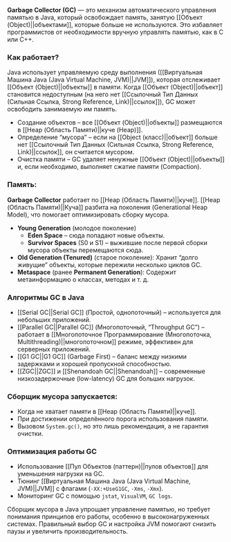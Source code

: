 
**Garbage Collector (GC)** — это механизм автоматического управления памятью в Java, который освобождает память, занятую [[Объект (Object)||объектами]], которые больше не используются. Это избавляет программистов от необходимости вручную управлять памятью, как в C или C++.

### Как работает?

Java использует управляемую среду выполнения ([[Виртуальная Машина Java (Java Virtual Machine, JVM)||JVM]]), которая отслеживает [[Объект (Object)||объекты]] в памяти. Когда [[Объект (Object)||объект]] становится недоступным (на него нет [[Ссылочный Тип Данных (Сильная Ссылка, Strong Reference, Link)||ссылок]]), GC может освободить занимаемую им память.

- Создание объектов – все [[Объект (Object)||объекты]] размещаются в [[Heap (Область Памяти)||куче (Heap)]].
- Определение “мусора” – если на [[Object (класс)||объект]] больше нет [[Ссылочный Тип Данных (Сильная Ссылка, Strong Reference, Link)||ссылок]], он считается мусором.
- Очистка памяти – GC удаляет ненужные [[Объект (Object)||объекты]] и, если необходимо, выполняет сжатие памяти (Compaction).


### Память:

**Garbage Collector** работает по [[Heap (Область Памяти)||куче]]. [[Heap (Область Памяти)||Куча]] разбита на поколения (Generational Heap Model), что помогает оптимизировать сборку мусора.

- **Young Generation** (молодое поколение)
	- **Eden Space** – сюда попадают новые объекты.
	- **Survivor Spaces** (S0 и S1) – выжившие после первой сборки мусора объекты перемещаются сюда.
- **Old Generation (Tenured)** (старое поколение): Хранит “долго живущие” объекты, которые пережили несколько циклов GC.
- **Metaspace** (ранее **Permanent Generation**): Содержит метаинформацию о классах, методах и т. д.

### Алгоритмы GC в Java

- [[Serial GC||Serial GC]] (Простой, однопоточный) – используется для небольших приложений.
- [[Parallel GC||Parallel GC]] (Многопоточный, “Throughput GC”) – работает в [[Многопоточное Программирование (Многопоточка, Multithreading)||многопоточном]] режиме, эффективен для серверных приложений.
- [[G1 GC||G1 GC]] (Garbage First) – баланс между низкими задержками и хорошей пропускной способностью.
- [[ZGC||ZGC]] и [[Shenandoah GC||Shenandoah]] – современные низкозадержочные (low-latency) GC для больших нагрузок.


### Сборщик мусора запускается:

- Когда не хватает памяти в [[Heap (Область Памяти)||куче]].
- При достижении определённого порога использования памяти.
- Вызовом `System.gc()`, но это лишь рекомендация, а не гарантия очистки.

### Оптимизация работы GC

- Использование [[Пул Объектов (паттерн)||пулов объектов]] для уменьшения нагрузки на GC.
- Тюнинг [[Виртуальная Машина Java (Java Virtual Machine, JVM)||JVM]] с флагами (`-XX:+UseG1GC`, `-Xms`, `-Xmx`).
- Мониторинг GC с помощью `jstat`, `VisualVM`, `GC logs`.
  

Сборщик мусора в Java упрощает управление памятью, но требует понимания принципов его работы, особенно в высоконагруженных системах. Правильный выбор GC и настройка JVM помогают снизить паузы и увеличить производительность.